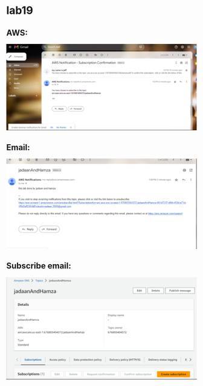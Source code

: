 # lab19
## AWS:
![aws](./awsl2.png)


## Email:
![email](./awsl.png)

## Subscribe email:
![subscribe](./awsl3.png)
